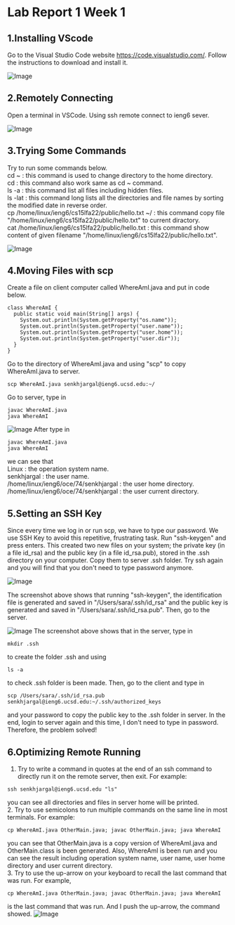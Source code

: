 # Lab Report 1 Week 1

## 1.Installing VScode
Go to the Visual Studio Code website https://code.visualstudio.com/. Follow the instructions to download and install it. 

![Image](https://sara0112.github.io/cse15l-lab-reports/Lab1_01.png)

## 2.Remotely Connecting
Open a terminal in VSCode.  Using ssh remote connect to ieng6 sever.

![Image](https://sara0112.github.io/cse15l-lab-reports/Lab1_02.png)

## 3.Trying Some Commands
Try to run some commands below.  
cd ~ : this command is used to change directory to the home directory.  
cd : this command also work same as cd ~ command.  
ls -a : this command list all files including hidden files.    
ls -lat : this command long lists all the directories and file names by sorting the modified date in reverse order.  
cp /home/linux/ieng6/cs15lfa22/public/hello.txt ~/ : this command copy file "/home/linux/ieng6/cs15lfa22/public/hello.txt" to current diractory.  
cat /home/linux/ieng6/cs15lfa22/public/hello.txt : this command show content of given filename "/home/linux/ieng6/cs15lfa22/public/hello.txt".  

![Image](https://sara0112.github.io/cse15l-lab-reports/Lab1_03.png)

## 4.Moving Files with scp
Create a file on client computer called WhereAmI.java and put in code below.  
```
class WhereAmI {
  public static void main(String[] args) {
    System.out.println(System.getProperty("os.name"));
    System.out.println(System.getProperty("user.name"));
    System.out.println(System.getProperty("user.home"));
    System.out.println(System.getProperty("user.dir"));
  }
}
```   
Go to the directory of WhereAmI.java and using "scp" to copy WhereAmI.java to server.
```
scp WhereAmI.java senkhjargal@ieng6.ucsd.edu:~/
```
Go to server, type in
```
javac WhereAmI.java
java WhereAmI
```

![Image](https://sara0112.github.io/cse15l-lab-reports/Lab1_04.png)
After type in 
```
javac WhereAmI.java
java WhereAmI
```
we can see that  
Linux : the operation system name.   
senkhjargal : the user name.  
/home/linux/ieng6/oce/74/senkhjargal : the user home directory.  
/home/linux/ieng6/oce/74/senkhjargal : the user current directory.  

## 5.Setting an SSH Key
Since every time we log in or run scp, we have to type our password. We use SSH Key to avoid this repetitive, frustrating task. Run "ssh-keygen" and press enters. This created two new files on your system; the private key (in a file id_rsa) and the public key (in a file id_rsa.pub), stored in the .ssh directory on your computer. Copy them to server .ssh folder. Try ssh again and you will find that you don't need to type password anymore.

![Image](https://sara0112.github.io/cse15l-lab-reports/Lab1_05_01.png)

The screenshot above shows that running "ssh-keygen", the identification file is generated and saved in "/Users/sara/.ssh/id_rsa" and the public key is generated and saved in "/Users/sara/.ssh/id_rsa.pub". Then, go to the server. 

![Image](https://sara0112.github.io/cse15l-lab-reports/Lab1_05_02.png)
The screenshot above shows that in the server, type in
```
mkdir .ssh
```
to create the folder .ssh and using 
```
ls -a
```
to check .ssh folder is been made. Then, go to the client and type in
```
scp /Users/sara/.ssh/id_rsa.pub senkhjargal@ieng6.ucsd.edu:~/.ssh/authorized_keys
```
and your password to copy the public key to the .ssh folder in server.   In the end, login to server again and this time, I don't need to type in password.  
Therefore, the problem solved!

## 6.Optimizing Remote Running
1. Try to write a command in quotes at the end of an ssh command to directly run it on the remote server, then exit. For example:
```
ssh senkhjargal@ieng6.ucsd.edu "ls"
```  
you can see all directories and files in server home will be printed.  
2. Try to use semicolons to run multiple commands on the same line in most terminals. For example:   
```
cp WhereAmI.java OtherMain.java; javac OtherMain.java; java WhereAmI
```
you can see that OtherMain.java is a copy version of WhereAmI.java and OtherMain.class is been generated. Also, WhereAmI is been run and you can see the result including operation system name, user name, user home directory and user current directory.  
3. Try to use the up-arrow on your keyboard to recall the last command that was run. For example,   
```
cp WhereAmI.java OtherMain.java; javac OtherMain.java; java WhereAmI
```
is the last command that was run. And I push the up-arrow, the command showed. 
![Image](https://sara0112.github.io/cse15l-lab-reports/Lab1_06.png)
